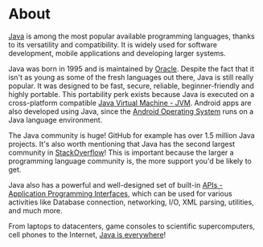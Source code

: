 # About

[Java](https://go.java/index.html) is among the most popular available programming languages, thanks to its versatility and compatibility.
It is widely used for software development, mobile applications and developing larger systems.

Java was born in 1995 and is maintained by [Oracle](https://www.oracle.com/index.html).
Despite the fact that it isn't as young as some of the fresh languages out there, Java is still really popular.
It was designed to be fast, secure, reliable, beginner-friendly and highly portable.
This portability perk exists because Java is executed on a cross-platform compatible [Java Virtual Machine - JVM](https://en.wikipedia.org/wiki/Java_virtual_machine).
Android apps are also developed using Java, since the [Android Operating System](<https://en.wikipedia.org/wiki/Android_(operating_system)>) runs on a Java language environment.

The Java community is huge!
GitHub for example has over 1.5 million Java projects.
It's also worth mentioning that Java has the second largest community in [StackOverflow](https://stackoverflow.com/questions/tagged/java)!
This is important because the larger a programming language community is, the more support you'd be likely to get.

Java also has a powerful and well-designed set of built-in [APIs - Application Programming Interfaces](https://docs.oracle.com/en/java/javase/11/docs/api/index.html), which can be used for various activities like Database connection, networking, I/O, XML parsing, utilities, and much more.

From laptops to datacenters, game consoles to scientific supercomputers, cell phones to the Internet, [Java is everywhere](https://en.wikipedia.org/wiki/Write_once,_run_anywhere)!

